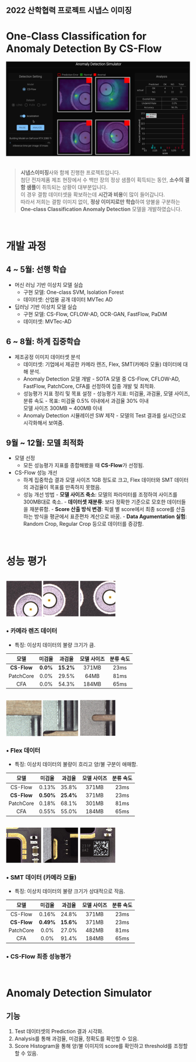 2022 산학협력 프로젝트 시냅스 이미징
----------------------------
One-Class Classification for Anomaly Detection By CS-Flow
=========================================================
<center><img src="profile/simulator.png"></center><br>

> **시냅스이미징**사와 함께 진행한 프로젝트입니다. <br>첨단 전자제품 제조 현장에서 수 백만 장의 정상 샘플이 획득되는 동안, **소수의 결함 샘플**이 취득되는 상황이 대부분입니다. 
<br> 이 경우 결함 데이터셋을 확보하는데 **시간과 비용**이 많이 들어갑니다.
<br> 따라서 저희는 결함 이미지 없이, **정상 이미지로만 학습**하여 양불을 구분하는 **One-class Classification Anomaly Detection** 모델을 개발하였습니다.

<br>

# 개발 과정
## 4 ~ 5월: 선행 학습
- 머신 러닝 기반 이상치 모델 실습
    - 구현 모델: One-class SVM, Isolation Forest
    - 데이터셋: 산업용 공개 데이터 MVTec AD
- 딥러닝 기반 이상치 모델 실습
    - 구현 모델: CS-Flow, CFLOW-AD, OCR-GAN, FastFlow, PaDiM
    - 데이터셋: MVTec-AD
## 6 ~ 8월: 하계 집중학습
- 제조공정 이미지 데이터셋 분석
    - 데이터셋: 기업에서 제공한 카메라 렌즈, Flex, SMT(카메라 모듈) 데이터에 대해 분석.
    - Anomaly Detection 모델 개발
            - SOTA 모델 중 CS-Flow, CFLOW-AD, FastFlow, PatchCore, CFA를 선정하여 집중 개발 및 최적화.
    - 성능평가 지표 정리 및 목표 설정
            - 성능평가 지표: 미검율, 과검율, 모델 사이즈, 분류 속도
            - 목표: 미검율 0.5% 이내에서 과검율 30% 이내 <br> 
                모델 사이즈 300MB ~ 400MB 이내
    - Anomaly Detection 시뮬레이션 SW 제작
            - 모델의 Test 결과를 실시간으로 시각화해서 보여줌.
## 9월 ~ 12월: 모델 최적화
- 모델 선정
    - 모든 성능평가 지표를 종합해봤을 때 **CS-Flow**가 선정됨.
- CS-Flow 성능 개선
    - 하계 집중학습 결과 모델 사이즈 1GB 정도로 크고, Flex 데이터와 SMT 데이터의 과검율이 목표를 만족하지 못했음.
    - 성능 개선 방법
            - **모델 사이즈 축소**: 모델의 파라미터를 조정하여 사이즈를 300MB대로 축소.
            - **데이터셋 재분류**: 보다 정확한 기준으로 모호한 데이터들을 재분류함.
            - **Score 산출 방식 변경**: 픽셀 별 score에서 최종 score를 산출하는 방식을 평균에서 표준편차 계산으로 바꿈.
            - **Data Agumentation 실험**: Random Crop, Regular Crop 등으로 데이터를 증강함.

<br>

# 성능 평가

<br><img src="profile//lens.png" width="300px"><br>

### • 카메라 렌즈 데이터
- 특징: 이상치 데이터의 불량 크기가 큼.

|모델|미검율|과검율|모델 사이즈|분류 속도|
|:---:|:---:|:---:|:---:|:---:|
|**CS-Flow**|**0.0%**|**15.2%**|371MB|23ms|
|PatchCore|0.0%|29.5%|64MB|81ms|
|CFA|0.0%|54.3%|184MB|65ms|

<br><img src="profile//flex.png" width="300px"><br>

### • Flex 데이터
- 특징: 이상치 데이터의 불량이 흐리고 양/불 구분이 애매함.

|모델|미검율|과검율|모델 사이즈|분류 속도|
|:---:|:---:|:---:|:---:|:---:|
|CS-Flow|0.13%|35.8%|371MB|23ms|
|**CS-Flow**|**0.50%**|**25.4%**|371MB|23ms|
|PatchCore|0.18%|68.1%|301MB|81ms|
|CFA|0.55%|55.0%|184MB|65ms|

<br><img src="profile//smt.png" width="300px"><br>

### • SMT 데이터 (카메라 모듈)
- 특징: 이상치 데이터의 불량 크기가 상대적으로 작음.

|모델|미검율|과검율|모델 사이즈|분류 속도|
|:---:|:---:|:---:|:---:|:---:|
|CS-Flow|0.16%|24.8%|371MB|23ms|
|**CS-Flow**|**0.49%**|**15.6%**|371MB|23ms|
|PatchCore|0.0%|27.0%|482MB|81ms|
|CFA|0.0%|91.4%|184MB|65ms|

### • CS-Flow 최종 성능평가


<br>

# Anomaly Detection Simulator
## 기능
1. Test 데이터셋의 Prediction 결과 시각화.
2. Analysis를 통해 과검율, 미검율, 정확도를 확인할 수 있음.
3. Score Histogram을 통해 양/불 이미지의 score를 확인하고 threshold를 조정할 할 수 있음.
